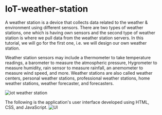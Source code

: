 ﻿# IoT-weather-station

A weather station is a device that collects data related to the weather & environment using different sensors. There are two types of weather stations, one which is having own sensors and the second type of weather station is where we pull data from the weather station servers. In this tutorial, we will go for the first one, i.e. we will design our own weather station.


Weather station sensors may include a thermometer to take temperature readings, a barometer to measure the atmospheric pressure, Hygrometer to measure humidity, rain sensor to measure rainfall, an anemometer to measure wind speed, and more. Weather stations are also called weather centers, personal weather stations, professional weather stations, home weather stations, weather forecaster, and forecasters.


 
![iot weather station]([https://github.com/med0amine/IoT-weather-station/assets/151380756/8d60e2d2-6178-465b-9ade-7e59ca204653](https://github.com/med0amine/IoT-weather-station/blob/main/images/iot%20weather%20station.png))

The following is the application's user interface developed using HTML, CSS, and JavaScript.
![UI]([https://github.com/med0amine/IoT-weather-station/assets/151380756/0943d467-b647-40c0-b601-76c93d963ed6](https://github.com/med0amine/IoT-weather-station/blob/main/images/UI.png)https://github.com/med0amine/IoT-weather-station/blob/main/images/UI.png)

